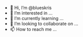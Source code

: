 - 👋 Hi, I’m @blueskris
- 👀 I’m interested in ...
- 🌱 I’m currently learning ...
- 💞️ I’m looking to collaborate on ...
- 📫 How to reach me ...

<!---
blueskris/blueskris is a ✨ special ✨ repository because its `README.md` (this file) appears on your GitHub profile.
You can click the Preview link to take a look at your changes.
--->
